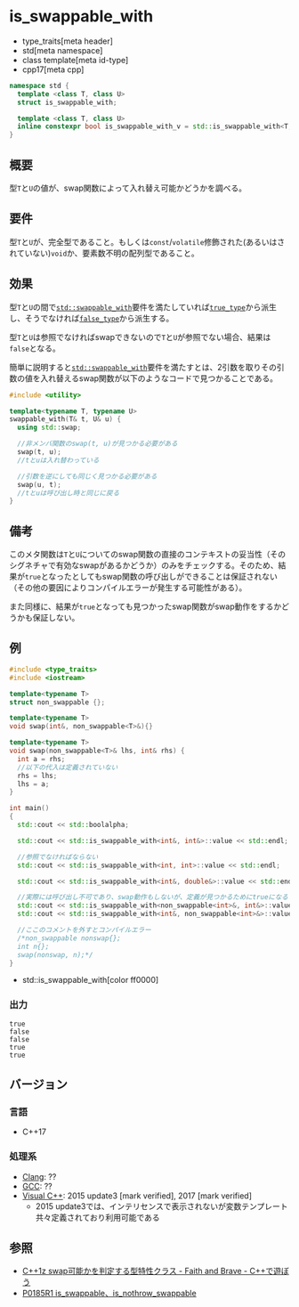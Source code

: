 # is_swappable_with
* type_traits[meta header]
* std[meta namespace]
* class template[meta id-type]
* cpp17[meta cpp]

```cpp
namespace std {
  template <class T, class U>
  struct is_swappable_with;

  template <class T, class U>
  inline constexpr bool is_swappable_with_v = std::is_swappable_with<T, U>::value;
}
```

## 概要
型`T`と`U`の値が、swap関数によって入れ替え可能かどうかを調べる。


## 要件
型`T`と`U`が、完全型であること。もしくは`const`/`volatile`修飾された(あるいはされていない)`void`か、要素数不明の配列型であること。


## 効果
型`T`と`U`の間で[`std::swappable_with`](/reference/concepts/swappable_with.md.nolink)要件を満たしていれば[`true_type`](true_type.md)から派生し、そうでなければ[`false_type`](false_type.md)から派生する。

型`T`と`U`は参照でなければswapできないので`T`と`U`が参照でない場合、結果は`false`となる。

簡単に説明すると[`std::swappable_with`](/reference/concepts/swappable_with.md.nolink)要件を満たすとは、2引数を取りその引数の値を入れ替えるswap関数が以下のようなコードで見つかることである。

```cpp
#include <utility>

template<typename T, typename U>
swappable_with(T& t, U& u) {
  using std::swap;

  //非メンバ関数のswap(t, u)が見つかる必要がある
  swap(t, u);
  //tとuは入れ替わっている

  //引数を逆にしても同じく見つかる必要がある
  swap(u, t);
  //tとuは呼び出し時と同じに戻る
}
```


## 備考
このメタ関数は`T`と`U`についてのswap関数の直接のコンテキストの妥当性（そのシグネチャで有効なswapがあるかどうか）のみをチェックする。そのため、結果が`true`となったとしてもswap関数の呼び出しができることは保証されない（その他の要因によりコンパイルエラーが発生する可能性がある）。

また同様に、結果が`true`となっても見つかったswap関数がswap動作をするかどうかも保証しない。


## 例

```cpp example
#include <type_traits>
#include <iostream>

template<typename T>
struct non_swappable {};

template<typename T>
void swap(int&, non_swappable<T>&){}

template<typename T>
void swap(non_swappable<T>& lhs, int& rhs) {
  int a = rhs;
  //以下の代入は定義されていない
  rhs = lhs;
  lhs = a;
}

int main()
{
  std::cout << std::boolalpha;

  std::cout << std::is_swappable_with<int&, int&>::value << std::endl;

  //参照でなければならない
  std::cout << std::is_swappable_with<int, int>::value << std::endl;

  std::cout << std::is_swappable_with<int&, double&>::value << std::endl;

  //実際には呼び出し不可であり、swap動作もしないが、定義が見つかるためにtrueになる
  std::cout << std::is_swappable_with<non_swappable<int>&, int&>::value << std::endl;
  std::cout << std::is_swappable_with<int&, non_swappable<int>&>::value << std::endl;

  //ここのコメントを外すとコンパイルエラー
  /*non_swappable nonswap{};
  int n{};
  swap(nonswap, n);*/
}
```
* std::is_swappable_with[color ff0000]

### 出力
```
true
false
false
true
true
```

## バージョン
### 言語
- C++17

### 処理系
- [Clang](/implementation.md#clang): ??
- [GCC](/implementation.md#gcc): ??
- [Visual C++](/implementation.md#visual_cpp): 2015 update3 [mark verified], 2017 [mark verified]
	- 2015 update3では、インテリセンスで表示されないが変数テンプレート共々定義されており利用可能である

## 参照
- [C++1z swap可能かを判定する型特性クラス - Faith and Brave - C++で遊ぼう](https://faithandbrave.hateblo.jp/entry/2016/06/24/165526)
- [P0185R1 is_swappable、is_nothrow_swappable](http://www.open-std.org/jtc1/sc22/wg21/docs/papers/2016/p0185r1.html)

